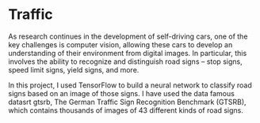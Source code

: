 # Traffic

As research continues in the development of self-driving cars, one of the key challenges is computer vision, allowing these cars to develop an understanding of their environment from digital images. In particular, this involves the ability to recognize and distinguish road signs – stop signs, speed limit signs, yield signs, and more.

In this project, I used TensorFlow to build a neural network to classify road signs based on an image of those signs. I have used the data famous datasrt gtsrb, The German Traffic Sign Recognition Benchmark (GTSRB), which contains thousands of images of 43 different kinds of road signs.
